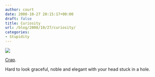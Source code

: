 ```yaml
---
author: court
date: 2008-10-27 20:15:17+00:00
draft: false
title: Curiosity
url: /blog/2008/10/27/curiosity/
categories:
- Stupidity
---
```


[![](http://www.telegraph.co.uk/telegraph/multimedia/archive/01012/horse460a_1012172c.jpg)
](http://www.telegraph.co.uk/telegraph/multimedia/archive/01012/horse460a_1012172c.jpg)

[Crap](http://www.telegraph.co.uk/news/newstopics/howaboutthat/3229053/Horse-gets-head-stuck-in-tree.html).

Hard to look graceful, noble and elegant with your head stuck in a hole.

